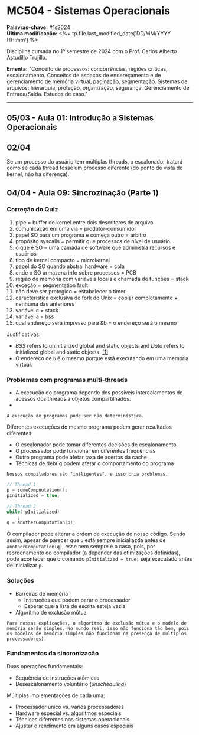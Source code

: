 # MC504 - Sistemas Operacionais

**Palavras-chave:** #1s2024  
**Última modificação:** <%+ tp.file.last_modified_date('DD/MM/YYYY HH:mm') %>  

Disciplina cursada no 1º semestre de 2024 com o Prof. Carlos Alberto Astudillo Trujillo.

**Ementa:** "Conceito de processos: concorrências, regiões críticas, escalonamento. Conceitos de espaços de endereçamento e de gerenciamento de memória virtual, paginação, segmentação. Sistemas de arquivos: hierarquia, proteção, organização, segurança. Gerenciamento de Entrada/Saída. Estudos de caso."

---

## 05/03 - Aula 01: Introdução a Sistemas Operacionais

## 02/04

Se um processo do usuário tem múltiplas threads, o escalonador tratará como se cada thread fosse um processo diferente (do ponto de vista do kernel, não há diferença).

## 04/04 - Aula 09: Sincrozinação (Parte 1)

### Correção do Quiz

1. pipe = buffer de kernel entre dois descritores de arquivo
2. comunicação em uma via = produtor-consumidor
3. papel SO para um programa e começa outro = árbitro
4. propósito syscalls = permitir que processos de nível de usuário...
5. o que é SO = uma camada de software que administra recursos e usuários
6.  tipo de kernel compacto = microkernel
7. papel do SO quando abstrai hardware = cola
8. onde o SO armazena info sobre processos = PCB
9. região de memória com variáveis locais e chamada de funções = stack
10. exceção = segmentation fault
11. não deve ser protegido = estabelecer o timer
12. característica exclusiva do fork do Unix = copiar completamente + nenhuma das anteriores
13. variável c = stack
14. variável a = bss
15. qual endereço será impresso para &b = o endereço será o mesmo

Justificativas:
- _BSS_ refers to uninitialized global and static objects and _Data_ refers to initialized global and static objects. [\[1\]](https://cosmic-software.com/faq/faq17.php)
- O endereço de `b` é o mesmo porque está executando em uma memória virtual.

###  Problemas com programas multi-threads

- A execução do programa depende dos possíveis intercalamentos de acessos dos threads a objetos compartilhados.
- 

```ad-note
A execução de programas pode ser não determinística.
```

Diferentes execuções do mesmo programa podem gerar resultados diferentes:

- O escalonador pode tomar diferentes decisões de escalonamento
- O processador pode funcionar em diferentes frequências
- Outro programa pode afetar taxa de acertos da cache
- Técnicas de debug podem afetar o comportamento do programa

```ad-note
Nossos compiladores são "intligentes", e isso cria problemas.
```

```c
// Thread 1
p = someCompuutation();
pInitialized = true;

// Thread 2
while(!pInitialized)
    ;
q = anotherComputation(p);
```

O compilador pode alterar a ordem de execução do nosso código. Sendo assim, apesar de parecer que `p` está sempre inicialiazda antes de `anotherComputation(q)`, esse nem sempre é o caso, pois, por reordenamento do compilador (a depender das otimizações definidas), pode acontecer que o comando `pInitialized = true;` seja executado antes de inicializar `p`.

### Soluções

- Barreiras de memória
    - Instruções que podem parar o processador
    - Esperar que a lista de escrita esteja vazia
- Algoritmo de exclusão mútua

```ad-warning
Para nossas explicações, o algoritmo de exclusão mútua e o modelo de memória serão simples. No mundo real, isso não funciona tão bem, pois os modelos de memória simples não funcionam na presença de múltiplos processadores).
```

### Fundamentos da sincronização

Duas operações fundamentais:

- Sequência de instruções atômicas
- Desescalonamento voluntário (*unscheduling*)

Múltiplas implementações de cada uma:

- Processador único vs. vários processadores
- Hardware especial vs. algoritmos especiais
- Técnicas diferentes nos sistemas operacionais
- Ajustar o rendimento em alguns casos especiais
